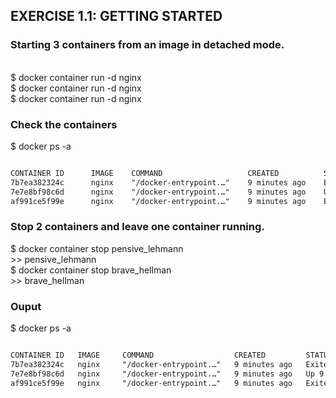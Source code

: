 ## EXERCISE 1.1: GETTING STARTED

### Starting 3 containers from an image in detached mode.
<br>$ docker container run -d nginx
<br>$ docker container run -d nginx
<br>$ docker container run -d nginx

### Check the containers
$ docker ps -a <br>
```markdown

CONTAINER ID      IMAGE    COMMAND                   CREATED          STATUS                       PORTS      NAMES                 
7b7ea382324c      nginx    "/docker-entrypoint.…"    9 minutes ago    Exited (0) 17 seconds ago                pensive_lehmann       
7e7e8bf98c6d      nginx    "/docker-entrypoint.…"    9 minutes ago    Up 9 minutes                 80/tcp      romantic_kowalevski   
af991ce5f99e      nginx    "/docker-entrypoint.…"    9 minutes ago    Exited (0) 4 seconds ago                 brave_hellman        
```


### Stop 2 containers and leave one container running.
$ docker container stop pensive_lehmann 
<br>>> pensive_lehmann
<br>$ docker container stop brave_hellman
<br>>> brave_hellman

### Ouput
$ docker ps -a <br>
```markdown

CONTAINER ID   IMAGE     COMMAND                  CREATED         STATUS                      PORTS     NAMES
7b7ea382324c   nginx     "/docker-entrypoint.…"   9 minutes ago   Exited (0) 17 seconds ago             pensive_lehmann
7e7e8bf98c6d   nginx     "/docker-entrypoint.…"   9 minutes ago   Up 9 minutes                80/tcp   romantic_kowalevski
af991ce5f99e   nginx     "/docker-entrypoint.…"   9 minutes ago   Exited (0) 4 seconds ago              brave_hellman            brave_hellman
```